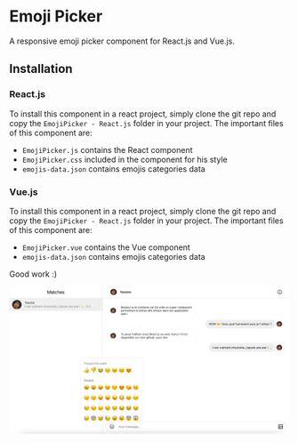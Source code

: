 # Emoji Picker

A responsive emoji picker component for React.js and Vue.js.


## Installation
### React.js
To install this component in a react project, simply clone the git repo and copy the `EmojiPicker - React.js` folder in your project.
The important files of this component are:
- `EmojiPicker.js` contains the React component
- `EmojiPicker.css` included in the component for his style
- `emojis-data.json` contains emojis categories data
### Vue.js
To install this component in a react project, simply clone the git repo and copy the `EmojiPicker - React.js` folder in your project.
The important files of this component are:
- `EmojiPicker.vue` contains the Vue component
- `emojis-data.json` contains emojis categories data

Good work :)

![Emoji Picker](https://github.com/yass-dev/Emoji-Picker/blob/master/EmojiPicker.jpeg?raw=true)

